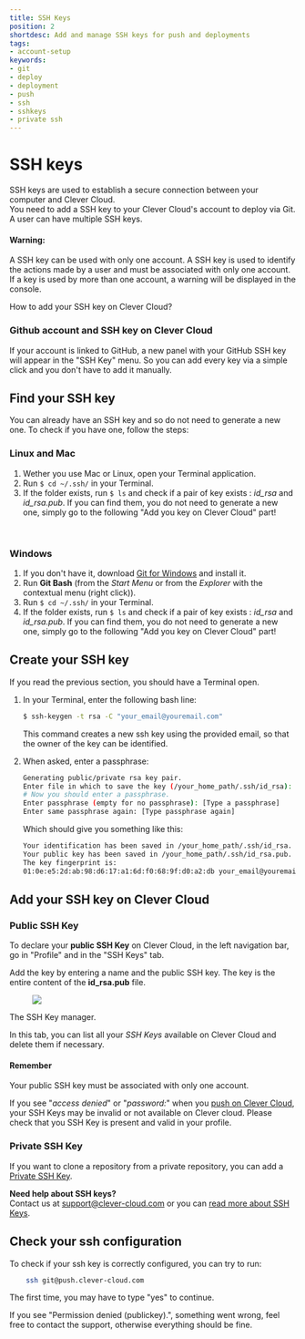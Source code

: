 ```yaml
---
title: SSH Keys
position: 2
shortdesc: Add and manage SSH keys for push and deployments
tags:
- account-setup
keywords:
- git
- deploy
- deployment
- push
- ssh
- sshkeys
- private ssh
---
```


# SSH keys

SSH keys are used to establish a secure connection between your computer and Clever Cloud.  
You need to add a SSH key to your Clever Cloud's account to deploy via Git.  
A user can have multiple SSH keys.

<div class="alert alert-hot-problems">
<h4>Warning:</h4>
<p>A SSH key can be used with only one account. A SSH key is used to identify the actions made by a user and must be
associated with only one account.<br />
If a key is used by more than one account, a warning will be displayed in the console.</p>
</div>

How to add your SSH key on Clever Cloud?

### Github account and SSH key on Clever Cloud

If your account is linked to GitHub, a new panel with your GitHub SSH key will appear in the "SSH Key" menu.
So you can add every key via a simple click and you don't have to add it manually.

## Find your SSH key

You can already have an SSH key and so do not need to generate a new one. To check if you have one, follow the steps:  

### Linux and Mac

1. Wether you use Mac or Linux, open your Terminal application.
2. Run `$ cd ~/.ssh/` in your Terminal.
3. If the folder exists, run `$ ls` and check if a pair of key exists : *id_rsa* and *id_rsa.pub*.
   If you can find them, you do not need to generate a new one, simply go to the following
   "Add you key on Clever Cloud" part!

<br/>

### Windows

1. If you don't have it, download [Git for Windows](https://git-for-windows.github.io/) and install it.
2. Run **Git Bash** (from the *Start Menu* or from the *Explorer* with the contextual menu (right click)).
3. Run `$ cd ~/.ssh/` in your Terminal.
4. If the folder exists, run `$ ls` and check if a pair of key exists : *id_rsa* and *id_rsa.pub*.
   If you can find them, you do not need to generate a new one, simply go to the following
   "Add you key on Clever Cloud" part!

## Create your SSH key

If you read the previous section, you should have a Terminal open.

1.  In your Terminal, enter the following bash line:

    ```bash
    $ ssh-keygen -t rsa -C "your_email@youremail.com"
    ```
    This command creates a new ssh key using the provided email, so that the owner of the key can be identified.

2.  When asked, enter a passphrase:

    ```bash
    Generating public/private rsa key pair.
    Enter file in which to save the key (/your_home_path/.ssh/id_rsa):
    # Now you should enter a passphrase.
    Enter passphrase (empty for no passphrase): [Type a passphrase]
    Enter same passphrase again: [Type passphrase again]
    ```

    Which should give you something like this:

    ```bash
    Your identification has been saved in /your_home_path/.ssh/id_rsa.
    Your public key has been saved in /your_home_path/.ssh/id_rsa.pub.
    The key fingerprint is:
    01:0e:e5:2d:ab:98:d6:17:a1:6d:f0:68:9f:d0:a2:db your_email@youremail.com
    ```

## Add your SSH key on Clever Cloud

### Public SSH Key
To declare your **public SSH Key** on Clever Cloud, in the left navigation bar, go in "Profile" and in the "SSH Keys" tab.

Add the key by entering a name and the public SSH key. The key is the entire content of the **id_rsa.pub** file.

<figure class="cc-content-img"><a href="/assets/images/ssh1.png"><img src="/doc/assets/images/ssh1.png"></a></figure>
<figcaption>
The SSH Key manager.
</figcaption>

In this tab, you can list all your *SSH Keys* available on Clever Cloud and delete them if necessary.
<div class="alert alert-hot-problems">
<h4>Remember</h4>
<p>Your public SSH key must be associated with only one account.</p
</div>

If you see "*access denied*" or "*password:*" when you
[push on Clever Cloud](https://www.clever-cloud.com/doc/clever-cloud-overview/add-application/#git-deployment),
your SSH Keys may be invalid or not available on Clever cloud. Please check that you SSH Key is present and valid in
your profile.

### Private SSH Key
If you want to clone a repository from a private repository, you can add a [Private SSH Key](https://www.clever-cloud.com/doc/clever-cloud-overview/common-application-configuration/#private-ssh-key).



<i class="icon-question-sign"></i> **Need help about SSH keys?**  
Contact us at <support@clever-cloud.com> or you can
[read more about SSH Keys](http://git-scm.com/book/en/Git-on-the-Server-Generating-Your-SSH-Public-Key).

## Check your ssh configuration

To check if your ssh key is correctly configured, you can try to run:

```bash
    ssh git@push.clever-cloud.com
```

The first time, you may have to type "yes" to continue.

If you see "Permission denied (publickey).", something went wrong, feel free to contact the support, otherwise everything should be fine.
